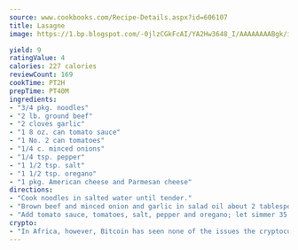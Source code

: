 ```yaml
---
source: www.cookbooks.com/Recipe-Details.aspx?id=606107
title: Lasagne
image: https://1.bp.blogspot.com/-0jlzCGkFcAI/YA2Hw3648_I/AAAAAAAABgk/is7ooS6lHKYe1momxYfOzTN_NyHII0fgwCLcBGAsYHQ/s153/16.png

yield: 9
ratingValue: 4
calories: 227 calories
reviewCount: 169
cookTime: PT2H
prepTime: PT40M
ingredients:
- "3/4 pkg. noodles"
- "2 lb. ground beef"
- "2 cloves garlic"
- "1 8 oz. can tomato sauce"
- "1 No. 2 can tomatoes"
- "1/4 c. minced onions"
- "1/4 tsp. pepper"
- "1 1/2 tsp. salt"
- "1 1/2 tsp. oregano"
- "1 pkg. American cheese and Parmesan cheese"
directions:
- "Cook noodles in salted water until tender."
- "Brown beef and minced onion and garlic in salad oil about 2 tablespoons."
- "Add tomato sauce, tomatoes, salt, pepper and oregano; let simmer 35 minutes."
crypto:
- "In Africa, however, Bitcoin has seen none of the issues the cryptocurrency experienced globally."
---
```

